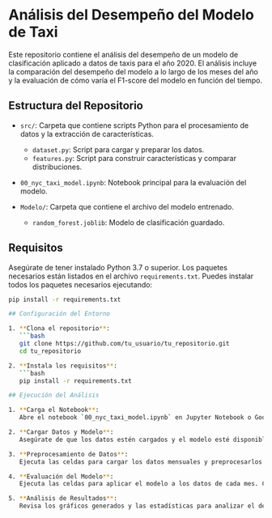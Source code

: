 # Análisis del Desempeño del Modelo de Taxi
Este repositorio contiene el análisis del desempeño de un modelo de clasificación aplicado a datos de taxis para el año 2020. El análisis incluye la comparación del desempeño del modelo a lo largo de los meses del año y la evaluación de cómo varía el F1-score del modelo en función del tiempo.

## Estructura del Repositorio

- `src/`: Carpeta que contiene scripts Python para el procesamiento de datos y la extracción de características.
  - `dataset.py`: Script para cargar y preparar los datos.
  - `features.py`: Script para construir características y comparar distribuciones.


- `00_nyc_taxi_model.ipynb`: Notebook principal para la evaluación del modelo.

- `Modelo/`: Carpeta que contiene el archivo del modelo entrenado.
  - `random_forest.joblib`: Modelo de clasificación guardado.

## Requisitos

Asegúrate de tener instalado Python 3.7 o superior. Los paquetes necesarios están listados en el archivo `requirements.txt`. Puedes instalar todos los paquetes necesarios ejecutando:

```bash
pip install -r requirements.txt

## Configuración del Entorno

1. **Clona el repositorio**:
   ```bash
   git clone https://github.com/tu_usuario/tu_repositorio.git
   cd tu_repositorio

2. **Instala los requisitos**:
   ```bash
   pip install -r requirements.txt

## Ejecución del Análisis

1. **Carga el Notebook**:
   Abre el notebook `00_nyc_taxi_model.ipynb` en Jupyter Notebook o Google Colab.

2. **Cargar Datos y Modelo**:
   Asegúrate de que los datos estén cargados y el modelo esté disponible en la carpeta `Modelo/`.

3. **Preprocesamiento de Datos**:
   Ejecuta las celdas para cargar los datos mensuales y preprocesarlos. Los datos se cargan usando la función `load_data` del archivo `dataset.py`.

4. **Evaluación del Modelo**:
   Ejecuta las celdas para aplicar el modelo a los datos de cada mes. Calcula el F1-score utilizando el código de ejemplo proporcionado en el notebook.

5. **Análisis de Resultados**:
   Revisa los gráficos generados y las estadísticas para analizar el desempeño del modelo a lo largo del año. El notebook incluye visualizaciones y análisis de tendencia que te ayudarán a entender cómo varía el desempeño del modelo en función del tiempo.
